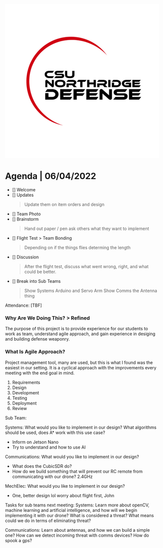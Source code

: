 ![CSUN Defense](/imgs/csundefense.png)
# Agenda | 06/04/2022
- [] Welcome
- [] Updates 
    >   Update them on item orders and design 
- [] Team Photo  
- [] Brainstorm 
    > Hand out paper / pen ask others what they want to implement 
- [] Flight Test > Team Bonding
    > Depending on if the things flies determing the length
- [] Discussion 
    > After the flight test, discuss what went wrong, right, and what could be better.
- [] Break into Sub Teams
    > Show Systems Arduino and Servo Arm
    > Show Comms the Antenna thing

Attendance: [TBF]

### Why Are We Doing This? > Refined
The purpose of this project is to provide experience for our students to work as team, understand agile approach, and gain experience in desiging and building defense weaponry. 


### What Is Agile Approach?
Project management tool, many are used, but this is what I found was the easiest in our setting. It is a cyclical approach with the improvements every meeting with the end goal in mind.

1. Requirements
2. Design
3. Development
4. Testing
5. Deployment
6. Review

Sub Team:

Systems: 
What would you like to implement in our design? What algorithms should be used, does A* work with this use case?
* Inform on Jetson Nano 
* Try to understand and how to use AI

Communications: 
What would you like to implement in our design?
* What does the CubicSDR do?
* How do we build something that will prevent our RC remote from communicating with our drone? 2.4GHz 

MechElec:
What would you like to implement in our design?
* One, better design lol worry about flight first, John



Tasks for sub teams next meeting:
Systems: 
Learn more about openCV, machine learning and artificial intelligence, and how will we begin implementing it with our drone? 
What is considered a threat?
What means could we do in terms of eliminating threat?

Communications:
Learn about antennas, and how we can build a simple one? 
How can we detect incoming threat with comms devices?
How do spook a gps?
